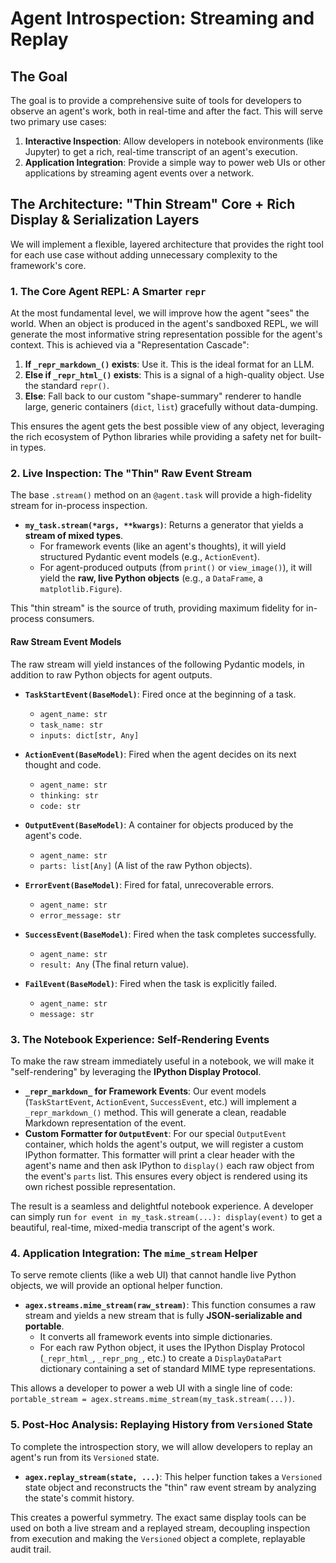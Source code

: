 # Agent Introspection: Streaming and Replay

## The Goal

The goal is to provide a comprehensive suite of tools for developers to observe an agent's work, both in real-time and after the fact. This will serve two primary use cases:
1.  **Interactive Inspection**: Allow developers in notebook environments (like Jupyter) to get a rich, real-time transcript of an agent's execution.
2.  **Application Integration**: Provide a simple way to power web UIs or other applications by streaming agent events over a network.

## The Architecture: "Thin Stream" Core + Rich Display & Serialization Layers

We will implement a flexible, layered architecture that provides the right tool for each use case without adding unnecessary complexity to the framework's core.

### 1. The Core Agent REPL: A Smarter `repr`

At the most fundamental level, we will improve how the agent "sees" the world. When an object is produced in the agent's sandboxed REPL, we will generate the most informative string representation possible for the agent's context. This is achieved via a "Representation Cascade":

1.  **If `_repr_markdown_()` exists**: Use it. This is the ideal format for an LLM.
2.  **Else if `_repr_html_()` exists**: This is a signal of a high-quality object. Use the standard `repr()`.
3.  **Else**: Fall back to our custom "shape-summary" renderer to handle large, generic containers (`dict`, `list`) gracefully without data-dumping.

This ensures the agent gets the best possible view of any object, leveraging the rich ecosystem of Python libraries while providing a safety net for built-in types.

### 2. Live Inspection: The "Thin" Raw Event Stream

The base `.stream()` method on an `@agent.task` will provide a high-fidelity stream for in-process inspection.
-   **`my_task.stream(*args, **kwargs)`**: Returns a generator that yields a **stream of mixed types**.
    - For framework events (like an agent's thoughts), it will yield structured Pydantic event models (e.g., `ActionEvent`).
    - For agent-produced outputs (from `print()` or `view_image()`), it will yield the **raw, live Python objects** (e.g., a `DataFrame`, a `matplotlib.Figure`).

This "thin stream" is the source of truth, providing maximum fidelity for in-process consumers.

#### Raw Stream Event Models

The raw stream will yield instances of the following Pydantic models, in addition to raw Python objects for agent outputs.

-   **`TaskStartEvent(BaseModel)`**: Fired once at the beginning of a task.
    -   `agent_name: str`
    -   `task_name: str`
    -   `inputs: dict[str, Any]`

-   **`ActionEvent(BaseModel)`**: Fired when the agent decides on its next thought and code.
    -   `agent_name: str`
    -   `thinking: str`
    -   `code: str`

-   **`OutputEvent(BaseModel)`**: A container for objects produced by the agent's code.
    -   `agent_name: str`
    -   `parts: list[Any]` (A list of the raw Python objects).

-   **`ErrorEvent(BaseModel)`**: Fired for fatal, unrecoverable errors.
    -   `agent_name: str`
    -   `error_message: str`

-   **`SuccessEvent(BaseModel)`**: Fired when the task completes successfully.
    -   `agent_name: str`
    -   `result: Any` (The final return value).

-   **`FailEvent(BaseModel)`**: Fired when the task is explicitly failed.
    -   `agent_name: str`
    -   `message: str`

### 3. The Notebook Experience: Self-Rendering Events

To make the raw stream immediately useful in a notebook, we will make it "self-rendering" by leveraging the **IPython Display Protocol**.

-   **`_repr_markdown_` for Framework Events**: Our event models (`TaskStartEvent`, `ActionEvent`, `SuccessEvent`, etc.) will implement a `_repr_markdown_()` method. This will generate a clean, readable Markdown representation of the event.
-   **Custom Formatter for `OutputEvent`**: For our special `OutputEvent` container, which holds the agent's output, we will register a custom IPython formatter. This formatter will print a clear header with the agent's name and then ask IPython to `display()` each raw object from the event's `parts` list. This ensures every object is rendered using its own richest possible representation.

The result is a seamless and delightful notebook experience. A developer can simply run `for event in my_task.stream(...): display(event)` to get a beautiful, real-time, mixed-media transcript of the agent's work.

### 4. Application Integration: The `mime_stream` Helper

To serve remote clients (like a web UI) that cannot handle live Python objects, we will provide an optional helper function.

-   **`agex.streams.mime_stream(raw_stream)`**: This function consumes a raw stream and yields a new stream that is fully **JSON-serializable and portable**.
    - It converts all framework events into simple dictionaries.
    - For each raw Python object, it uses the IPython Display Protocol (`_repr_html_`, `_repr_png_`, etc.) to create a `DisplayDataPart` dictionary containing a set of standard MIME type representations.

This allows a developer to power a web UI with a single line of code: `portable_stream = agex.streams.mime_stream(my_task.stream(...))`.

### 5. Post-Hoc Analysis: Replaying History from `Versioned` State

To complete the introspection story, we will allow developers to replay an agent's run from its `Versioned` state.

-   **`agex.replay_stream(state, ...)`**: This helper function takes a `Versioned` state object and reconstructs the "thin" raw event stream by analyzing the state's commit history.

This creates a powerful symmetry. The exact same display tools can be used on both a live stream and a replayed stream, decoupling inspection from execution and making the `Versioned` object a complete, replayable audit trail. 